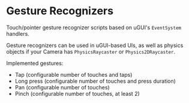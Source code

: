 # Gesture Recognizers
Touch/pointer gesture recognizer scripts based on uGUI's `EventSystem` handlers.

Gesture recognizers can be used in uGUI-based UIs, as well as physics objects if your Camera has `PhysicsRaycaster` or `Physics2DRaycaster`.

Implemented gestures:
- Tap (configurable number of touches and taps)
- Long press (configurable number of touches and press duration)
- Pan (configurable number of touches)
- Pinch (configurable number of touches, at least 2)